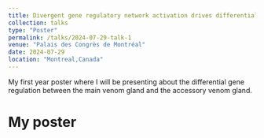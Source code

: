 ```yaml
---
title: Divergent gene regulatory network activation drives differential venom toxin expression in snake venom vs accessory venom glands
collection: talks
type: "Poster"
permalink: /talks/2024-07-29-talk-1
venue: "Palais des Congrès de Montréal"
date: 2024-07-29
location: "Montreal,Canada"
---
```


My first year poster where I will be presenting about the differential gene regulation between the main venom gland and the accessory venom gland.

My poster
======

